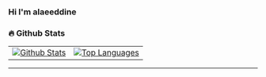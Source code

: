 ### Hi I'm alaeeddine

### 🔥 Github Stats

<table>
  <tr>
    <td>
      <a href="https://github-readme-stats-chesterchong.vercel.app"><img src="https://github-readme-stats.vercel.app/api/top-langs/?username=alaeeddinehajji&layout=compact" alt="Github Stats" title="Github Stats" /></a>
    </td>
    <td>
      <a href="https://github-readme-stats-chesterchong.vercel.app"><img align="center" src="https://github-readme-stats-chesterchong.vercel.app/api?username=alaeeddinehajji&show_icons=true&theme=tokyonight" alt="Top Languages" title="Top Languages" /></a>
    </td>
  </tr>
</table>

---


[linkedin]:  https://www.linkedin.com/in/alaeeddine-hajji/
[instagram]: https://www.instagram.com/alaeeddinehajji/
[devto]: https://dev.to/alaeeddinehajji


